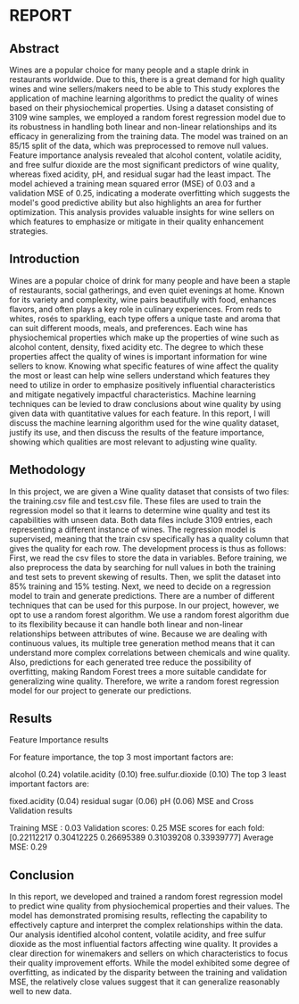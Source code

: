# REPORT
## Abstract
Wines are a popular choice for many people and a staple drink in restaurants worldwide. Due to this, there is a great demand for high quality wines and wine sellers/makers need to be able to This study explores the application of machine learning algorithms to predict the quality of wines based on their physiochemical properties. Using a dataset consisting of 3109 wine samples, we employed a random forest regression model due to its robustness in handling both linear and non-linear relationships and its efficacy in generalizing from the training data. The model was trained on an 85/15 split of the data, which was preprocessed to remove null values. Feature importance analysis revealed that alcohol content, volatile acidity, and free sulfur dioxide are the most significant predictors of wine quality, whereas fixed acidity, pH, and residual sugar had the least impact. The model achieved a training mean squared error (MSE) of 0.03 and a validation MSE of 0.25, indicating a moderate overfitting which suggests the model's good predictive ability but also highlights an area for further optimization. This analysis provides valuable insights for wine sellers on which features to emphasize or mitigate in their quality enhancement strategies.

## Introduction
Wines are a popular choice of drink for many people and have been a staple of restaurants, social gatherings, and even quiet evenings at home. Known for its variety and complexity, wine pairs beautifully with food, enhances flavors, and often plays a key role in culinary experiences. From reds to whites, rosés to sparkling, each type offers a unique taste and aroma that can suit different moods, meals, and preferences. Each wine has physiochemical properties which make up the properties of wine such as alcohol content, density, fixed acidity etc. The degree to which these properties affect the quality of wines is important information for wine sellers to know. Knowing what specific features of wine affect the quality the most or least can help wine sellers understand which features they need to utilize in order to emphasize positively influential characteristics and mitigate negatively impactful characteristics. Machine learning techniques can be levied to draw conclusions about wine quality by using given data with quantitative values for each feature. In this report, I will discuss the machine learning algorithm used for the wine quality dataset, justify its use, and then discuss the results of the feature importance, showing which qualities are most relevant to adjusting wine quality.

## Methodology
In this project, we are given a Wine quality dataset that consists of two files: the training.csv file and test.csv file. These files are used to train the regression model so that it learns to determine wine quality and test its capabilities with unseen data. Both data files include 3109 entries, each representing a different instance of wines. The regression model is supervised, meaning that the train csv specifically has a quality column that gives the quality for each row. The development process is thus as follows: First, we read the csv files to store the data in variables. Before training, we also preprocess the data by searching for null values in both the training and test sets to prevent skewing of results. Then, we split the dataset into 85% training and 15% testing. Next, we need to decide on a regression model to train and generate predictions. There are a number of different techniques that can be used for this purpose. In our project, however, we opt to use a random forest algorithm. We use a random forest algorithm due to its flexibility because it can handle both linear and non-linear relationships between attributes of wine. Because we are dealing with continuous values, its multiple tree generation method means that it can understand more complex correlations between chemicals and wine quality. Also, predictions for each generated tree reduce the possibility of overfitting, making Random Forest trees a more suitable candidate for generalizing wine quality. Therefore, we write a random forest regression model for our project to generate our predictions.

## Results
Feature Importance results

For feature importance, the top 3 most important factors are:

alcohol (0.24)
volatile.acidity (0.10)
free.sulfur.dioxide (0.10)
The top 3 least important factors are:

fixed.acidity (0.04)
residual sugar (0.06)
pH (0.06)
MSE and Cross Validation results

Training MSE : 0.03 Validation scores: 0.25 MSE scores for each fold: [0.22112217 0.30412225 0.26695389 0.31039208 0.33939777] Average MSE: 0.29

## Conclusion
In this report, we developed and trained a random forest regression model to predict wine quality from physiochemical properties and their values. The model has demonstrated promising results, reflecting the capability to effectively capture and interpret the complex relationships within the data. Our analysis identified alcohol content, volatile acidity, and free sulfur dioxide as the most influential factors affecting wine quality. It provides a clear direction for winemakers and sellers on which characteristics to focus their quality improvement efforts. While the model exhibited some degree of overfitting, as indicated by the disparity between the training and validation MSE, the relatively close values suggest that it can generalize reasonably well to new data.
